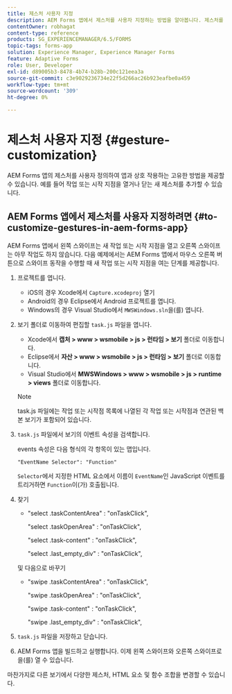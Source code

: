 ```yaml
---
title: 제스처 사용자 지정
description: AEM Forms 앱에서 제스처를 사용자 지정하는 방법을 알아봅니다. 제스처를 사용자 정의하여 애플리케이션과 상호 작용하는 고유한 방법을 제공할 수 있습니다.
contentOwner: robhagat
content-type: reference
products: SG_EXPERIENCEMANAGER/6.5/FORMS
topic-tags: forms-app
solution: Experience Manager, Experience Manager Forms
feature: Adaptive Forms
role: User, Developer
exl-id: d89005b3-8478-4b74-b28b-200c121eea3a
source-git-commit: c3e9029236734e22f5d266ac26b923eafbe0a459
workflow-type: tm+mt
source-wordcount: '309'
ht-degree: 0%

---
```


# 제스처 사용자 지정 {#gesture-customization}

AEM Forms 앱의 제스처를 사용자 정의하여 앱과 상호 작용하는 고유한 방법을 제공할 수 있습니다. 예를 들어 작업 또는 시작 지점을 열거나 닫는 새 제스처를 추가할 수 있습니다.

## AEM Forms 앱에서 제스처를 사용자 지정하려면 {#to-customize-gestures-in-aem-forms-app}

AEM Forms 앱에서 왼쪽 스와이프는 새 작업 또는 시작 지점을 열고 오른쪽 스와이프는 아무 작업도 하지 않습니다. 다음 예제에서는 AEM Forms 앱에서 마우스 오른쪽 버튼으로 스와이프 동작을 수행할 때 새 작업 또는 시작 지점을 여는 단계를 제공합니다.

1. 프로젝트를 엽니다.

   * iOS의 경우 Xcode에서 `Capture.xcodeproj` 열기
   * Android의 경우 Eclipse에서 Android 프로젝트를 엽니다.
   * Windows의 경우 Visual Studio에서 `MWSWindows.sln`을(를) 엽니다.

1. 보기 폴더로 이동하여 편집할 `task.js` 파일을 엽니다.

   * Xcode에서 **캡처 > www > wsmobile > js > 런타임 > 보기** 폴더로 이동합니다.
   * Eclipse에서 **자산 > www > wsmobile > js > 런타임 > 보기** 폴더로 이동합니다.
   * Visual Studio에서 **MWSWindows > www > wsmobile > js > runtime > views** 폴더로 이동합니다.

   >[!NOTE]
   >
   >task.js 파일에는 작업 또는 시작점 목록에 나열된 각 작업 또는 시작점과 연관된 백본 보기가 포함되어 있습니다.

1. `task.js` 파일에서 보기의 이벤트 속성을 검색합니다.

   events 속성은 다음 형식의 각 항목이 있는 맵입니다.

   `"EventName Selector": "Function"`

   `Selector`에서 지정한 HTML 요소에서 이름이 `EventName`인 JavaScript 이벤트를 트리거하면 `Function`이(가) 호출됩니다.

1. 찾기

   * &quot;select .taskContentArea&quot; : &quot;onTaskClick&quot;,

     &quot;select .taskOpenArea&quot; : &quot;onTaskClick&quot;,

     &quot;select .task-content&quot; : &quot;onTaskClick&quot;,

     &quot;select .last_empty_div&quot; : &quot;onTaskClick&quot;,

   및 다음으로 바꾸기

   * &quot;swipe .taskContentArea&quot; : &quot;onTaskClick&quot;,

     &quot;swipe .taskOpenArea&quot; : &quot;onTaskClick&quot;,

     &quot;swipe .task-content&quot; : &quot;onTaskClick&quot;,

     &quot;swipe .last_empty_div&quot; : &quot;onTaskClick&quot;,

1. `task.js` 파일을 저장하고 닫습니다.
1. AEM Forms 앱을 빌드하고 실행합니다. 이제 왼쪽 스와이프와 오른쪽 스와이프로 을(를) 열 수 있습니다.

마찬가지로 다른 보기에서 다양한 제스처, HTML 요소 및 함수 조합을 변경할 수 있습니다.
